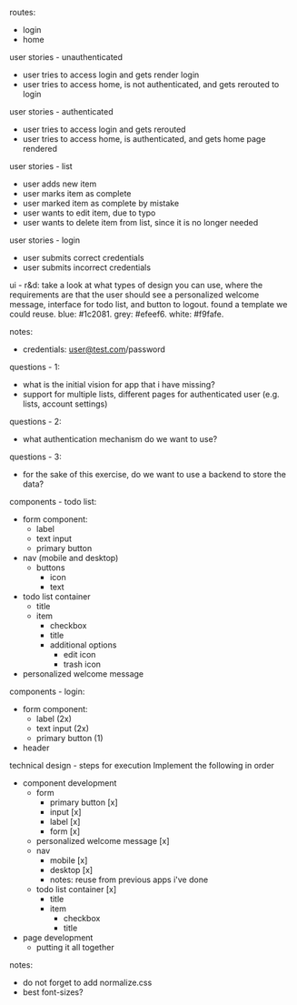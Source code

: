 routes:
- login
- home

user stories - unauthenticated
- user tries to access login and gets render login
- user tries to access home, is not authenticated, and gets rerouted to login

user stories - authenticated
- user tries to access login and gets rerouted
- user tries to access home, is authenticated, and gets home page rendered

user stories - list
- user adds new item
- user marks item as complete
- user marked item as complete by mistake
- user wants to edit item, due to typo
- user wants to delete item from list, since it is no longer needed

user stories - login
- user submits correct credentials
- user submits incorrect credentials

ui - r&d: take a look at what types of design you can use, where the requirements
are that the user should see a personalized welcome message, interface for todo list,
and button to logout.  found a template we could reuse.  blue: #1c2081.
grey: #efeef6.  white: #f9fafe.

notes:
- credentials: user@test.com/password

questions - 1:
- what is the initial vision for app that i have missing?
- support for multiple lists, different pages for authenticated user (e.g. lists, account settings)

questions - 2:
- what authentication mechanism do we want to use?

questions - 3:
- for the sake of this exercise, do we want to use a backend to store the data?

components - todo list:
- form component:
  - label
  - text input
  - primary button
- nav (mobile and desktop)
  - buttons
    - icon
    - text
- todo list container
  - title
  - item
    - checkbox
    - title
    - additional options
      - edit icon
      - trash icon
- personalized welcome message

components - login:
- form component:
  - label (2x)
  - text input (2x)
  - primary button (1)
- header

technical design - steps for execution
Implement the following in order
- component development
  - form
    - primary button [x]
    - input [x]
    - label [x]
    - form [x]
  - personalized welcome message [x]
  - nav
    - mobile [x]
    - desktop [x]
    - notes: reuse from previous apps i've done
  - todo list container [x]
    - title
    - item
      - checkbox
      - title
- page development
  - putting it all together

notes:
- do not forget to add normalize.css
- best font-sizes?